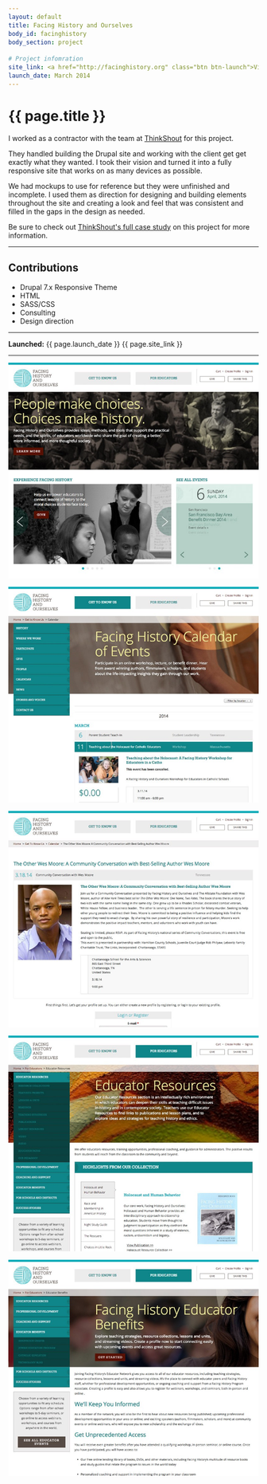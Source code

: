 ```yaml
---
layout: default
title: Facing History and Ourselves
body_id: facinghistory
body_section: project

# Project infomration
site_link: <a href="http://facinghistory.org" class="btn btn-launch">View site</a>
launch_date: March 2014
---
```


# {{ page.title }}

I worked as a contractor with the team at [ThinkShout](http://www.thinkshout.org) for this project.

They handled building the Drupal site and working with the client get get exactly what they wanted. I took their vision and turned it into a fully responsive site that works on as many devices as possible.

We had mockups to use for reference but they were unfinished and incomplete. I used them as direction for designing and building elements throughout the site and creating a look and feel that was consistent and filled in the gaps in the design as needed.

Be sure to check out [ThinkShout's full case study](http://thinkshout.com/work/facing-history) on this project for more information.

---

## Contributions

* Drupal 7.x Responsive Theme
* HTML
* SASS/CSS
* Consulting
* Design direction

---

**Launched:** {{ page.launch_date }} {{ page.site_link }}

---

![Home](screenshots/home.jpg)

![Calendar](screenshots/calendar.jpg)

![Event](screenshots/event.jpg)

![Educator](screenshots/educator.jpg)

![Benefits](screenshots/benefits.jpg)
